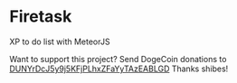 Firetask
========

XP to do list with MeteorJS 

Want to support this project? Send DogeCoin donations to [DUNYrDcJ5y9j5KFjPLhxZFaYyTAzEABLGD][dogeaddress] 
Thanks shibes!

[dogeaddress]: dogecoin:DUNYrDcJ5y9j5KFjPLhxZFaYyTAzEABLGD?amount=1000&message=thanks%20so%20feelings&label=Gabriel%20Rubens
